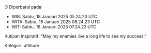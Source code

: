 ⏰ Diperbarui pada:
- WIB: Sabtu, 18 Januari 2025 05.24.23 UTC
- WITA: Sabtu, 18 Januari 2025 06.24.23 UTC
- WIT: Sabtu, 18 Januari 2025 07.24.23 UTC

Kutipan Inspiratif:
"May my enemies live a long life to see my success."


Kategori: attitude

